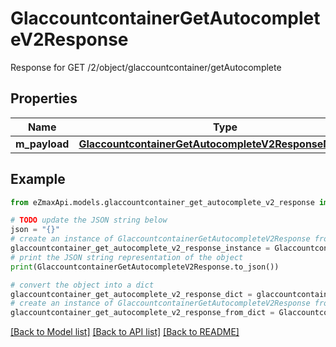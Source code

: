 # GlaccountcontainerGetAutocompleteV2Response

Response for GET /2/object/glaccountcontainer/getAutocomplete

## Properties

Name | Type | Description | Notes
------------ | ------------- | ------------- | -------------
**m_payload** | [**GlaccountcontainerGetAutocompleteV2ResponseMPayload**](GlaccountcontainerGetAutocompleteV2ResponseMPayload.md) |  | 

## Example

```python
from eZmaxApi.models.glaccountcontainer_get_autocomplete_v2_response import GlaccountcontainerGetAutocompleteV2Response

# TODO update the JSON string below
json = "{}"
# create an instance of GlaccountcontainerGetAutocompleteV2Response from a JSON string
glaccountcontainer_get_autocomplete_v2_response_instance = GlaccountcontainerGetAutocompleteV2Response.from_json(json)
# print the JSON string representation of the object
print(GlaccountcontainerGetAutocompleteV2Response.to_json())

# convert the object into a dict
glaccountcontainer_get_autocomplete_v2_response_dict = glaccountcontainer_get_autocomplete_v2_response_instance.to_dict()
# create an instance of GlaccountcontainerGetAutocompleteV2Response from a dict
glaccountcontainer_get_autocomplete_v2_response_from_dict = GlaccountcontainerGetAutocompleteV2Response.from_dict(glaccountcontainer_get_autocomplete_v2_response_dict)
```
[[Back to Model list]](../README.md#documentation-for-models) [[Back to API list]](../README.md#documentation-for-api-endpoints) [[Back to README]](../README.md)


